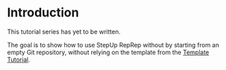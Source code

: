 # Introduction

This tutorial series has yet to be written.

The goal is to show how to use StepUp RepRep without by starting from an empty Git repository, without relying on the template from the [Template Tutorial](../from_template/introduction.md).
